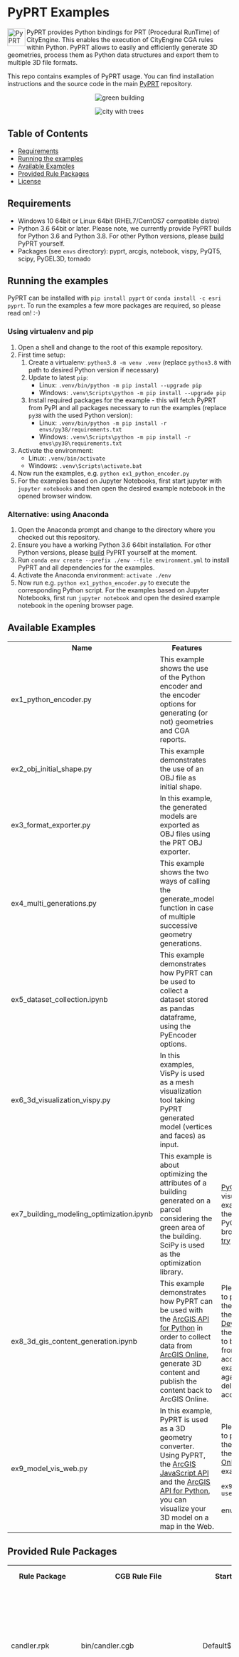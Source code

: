# PyPRT Examples

<img align="left" alt="PyPRT Icon" width="40px" src="images/pyprt_logo.png" />

PyPRT provides Python bindings for PRT (Procedural RunTime) of CityEngine. This enables the execution of CityEngine CGA rules within Python. PyPRT allows to easily and efficiently generate 3D geometries, process them as Python data structures and export them to multiple 3D file formats.

This repo contains examples of PyPRT usage. You can find installation instructions and the source code in the main [PyPRT](https://github.com/Esri/pyprt) repository.

<p align="center"><img src="images/building.png" alt="green building" /></p>
<p align="center"><img src="images/generated_trees.png" alt="city with trees" /></p>

## Table of Contents

* [Requirements](#requirements)
* [Running the examples](#running-the-examples)
* [Available Examples](#available-examples)
* [Provided Rule Packages](#provided-rule-packages)
* [License](#license)

## Requirements

* Windows 10 64bit or Linux 64bit (RHEL7/CentOS7 compatible distro)
* Python 3.6 64bit or later. Please note, we currently provide PyPRT builds for Python 3.6 and Python 3.8. For other Python versions, please [build](https://github.com/Esri/pyprt) PyPRT yourself. 
* Packages (see `envs` directory): pyprt, arcgis, notebook, vispy, PyQT5, scipy, PyGEL3D, tornado

## Running the examples

PyPRT can be installed with `pip install pyprt` or `conda install -c esri pyprt`. To run the examples a few more packages are required, so please read on! :-)

### Using virtualenv and pip

1. Open a shell and change to the root of this example repository.
1. First time setup:
   1. Create a virtualenv: `python3.8 -m venv .venv` (replace `python3.8` with path to desired Python version if necessary)
   1. Update to latest `pip`:
      * Linux: `.venv/bin/python -m pip install --upgrade pip`
      * Windows: `.venv\Scripts\python -m pip install --upgrade pip`
   1. Install required packages for the example - this will fetch PyPRT from PyPI and all packages necessary to run the examples (replace `py38` with the used Python version):
      * Linux: `.venv/bin/python -m pip install -r envs/py38/requirements.txt`
      * Windows: `.venv\Scripts\python -m pip install -r envs\py38\requirements.txt`
1. Activate the environment:
   * Linux: `.venv/bin/activate`
   * Windows: `.venv\Scripts\activate.bat`
1. Now run the examples, e.g. `python ex1_python_encoder.py` 
1. For the examples based on Jupyter Notebooks, first start jupyter with `jupyter notebooks` and then open the desired example notebook in the opened browser window.

### Alternative: using Anaconda

1. Open the Anaconda prompt and change to the directory where you checked out this repository.
1. Ensure you have a working Python 3.6 64bit installation. For other Python versions, please [build](https://github.com/Esri/pyprt) PyPRT yourself at the moment.
1. Run `conda env create --prefix ./env --file environment.yml` to install PyPRT and all dependencies for the examples.
1. Activate the Anaconda environment: `activate ./env`
1. Now run e.g. `python ex1_python_encoder.py` to execute the corresponding Python script. For the examples based on Jupyter Notebooks, first run `jupyter notebook` and open the desired example notebook in the opening browser page.

## Available Examples

<table style="width:100%">
  <tr>
    <th>Name</th>
    <th>Features</th> 
    <th>Notes</th>
  </tr>
  <tr>
    <td>ex1_python_encoder.py</td>
    <td>This example shows the use of the Python encoder and the encoder options for generating (or not) geometries and CGA reports. </td>
    <td> </td>
  </tr>
  <tr>
    <td>ex2_obj_initial_shape.py</td>
    <td>This example demonstrates the use of an OBJ file as initial shape.</td>
    <td> </td>
  </tr>
  <tr>
    <td>ex3_format_exporter.py</td>
    <td>In this example, the generated models are exported as OBJ files using the PRT OBJ exporter.</td>
    <td> </td>
  </tr>
  <tr>
    <td>ex4_multi_generations.py</td>
    <td>This example shows the two ways of calling the generate_model function in case of multiple successive geometry generations.</td> 
    <td> </td>
  </tr>
  <tr>
    <td>ex5_dataset_collection.ipynb</td>
    <td>This example demonstrates how PyPRT can be used to collect a dataset stored as pandas dataframe, using the PyEncoder options.</td>
    <td> </td>
  </tr>
  <tr>
    <td>ex6_3d_visualization_vispy.py</td>
    <td>In this examples, VisPy is used as a mesh visualization tool taking PyPRT generated model (vertices and faces) as input.</td>
    <td> </td>
  </tr>
  <tr>
    <td>ex7_building_modeling_optimization.ipynb</td>
    <td>This example is about optimizing the attributes of a building generated on a parcel considering the green area of the building. SciPy is used as the optimization library.</td>
    <td><a href="https://pypi.org/project/PyGEL3D">PyGEL3D</a> is used as a visualization tool in this example. Unfortunately the pre-built package of PyGEL3D on PyPI is broken for Linux (you can <a href="https://github.com/janba/GEL">try</a> to build it locally).</td>
  </tr>
  <tr>
    <td>ex8_3d_gis_content_generation.ipynb</td>
    <td>This example demonstrates how PyPRT can be used with the <a href="https://developers.arcgis.com/python/">ArcGIS API for Python</a> in order to collect data from <a href="https://www.esri.com/en-us/arcgis/products/arcgis-online/overview">ArcGIS Online</a>, generate 3D content and publish the content back to ArcGIS Online.</td>
    <td>Please note that in order to publish and visualize the generated models, the user needs an <a href="https://developers.arcgis.com/">ArcGIS Developer account</a>. Also, the published item needs to be manually deleted from the ArcGIS Online account before the example script can be run again (we do not want to delete things from your account).</td>
  </tr>
  <tr>
    <td>ex9_model_vis_web.py</td>
    <td>In this example, PyPRT is used as a 3D geometry converter. Using PyPRT, the <a href="https://developers.arcgis.com/javascript/">ArcGIS JavaScript API</a> and the <a href="https://developers.arcgis.com/python/">ArcGIS API for Python</a>, you can visualize your 3D model on a map in the Web.</td>
    <td>Please note that in order to publish and visualize the generated models, the user needs an <a href="https://www.esri.com/en-us/arcgis/products/create-account">ArcGIS Online account</a>. To try the example, run
	  <code>
	    python ex9_model_vis_web.py --username=my_AGO_username
      </code>
	  in your Python environment.
	</td>
  </tr>
</table>


## Provided Rule Packages

<table style="width:100%">
  <tr>
    <th>Rule Package</th>
    <th>CGB Rule File</th>
	<th>Start Rule</th> 
    <th>Shape Attributes</th>
	<th>Attributes Default Values</th>
    <th>Brief Description</th>
  </tr>
  <tr>
    <td>candler.rpk</td>
    <td>bin/candler.cgb</td>
	<td>Default$Footprint</td>
    <td>BuildingHeight<br/>
		Mode<br/>
		FloorHeight<br/>
		GroundfloorHeight<br/>
		TileWidth<br/>
		CorniceOverhang<br/>
		WindowHeight<br/>
		FrontWindowWidth<br/>
		RearWindowWidth<br/>
		SillSize<br/>
		CornerWallWidth<br/>
		WallTexture<br/>
		ColorizeWall</td>
	<td>62.0<br/>
		"Visualization"<br/>
		3.5<br/>
		4.3<br/>
		3.55<br/>
		1.2<br/>
		2.05<br/>
		2.15<br/>
		1.2<br/>
		0.26<br/>
		1.0<br/>
		"facade/walls/bricks.jpg"<br/>
		"#FCEFE2"</td>
    <td>Allows generating a "candler" building model, which is textured, detailed and realistic.</td>
  </tr>
  <tr>
    <td>envelope2002.rpk</td>
    <td>rules/typology/envelope2002.cgb</td>
    <td>Default$Lot</td>
    <td>Density_bonus_height<br/>
		shape_of_building<br/>
		lot_coverage_parameter<br/>
		height_first_tier<br/>
		first_setback_size<br/>
		height_second_tier<br/>
		second_setback_size<br/>
		ground_floors_use<br/>
		main_building_use<br/>
		create_green_spaces<br/>
		report_but_not_display_green<br/>
		etc...</td>
	<td>60.0<br/>
		1.0<br/>
		60.0<br/>
		12.2<br/>
		3.0<br/>
		40.0<br/>
		3.0<br/>
		"commercial"<br/>
		"residential"<br/>
		false<br/>
		false<br/>
		etc...</td>
    <td>Allows generating a realistic and detailed building.</td>
  </tr>
  <tr>
    <td>extrusion_rule.rpk</td>
    <td>bin/extrusion_rule.cgb</td>
    <td>Default$Footprint</td>
    <td>minBuildingHeight<br/>
		maxBuildingHeight<br/>
		buildingColor<br/>
		OBJECTID<br/>
		text</td>
	<td>10.0<br/>
		30.0<br/>
		"#FF00FF"<br/>
		0.0<br/>
		"salut"</td>
    <td>Performs a simple extrusion of the initial shape with a height equals to a random number between the min and maxBuildingHeight.</td>
  </tr>
  <tr>
    <td>noRule.rpk</td>
    <td>bin/noRule.cgb</td>
    <td>Default$Lot</td>
    <td> </td>
	<td> </td>
    <td>Performs the identity operation.</td>
  </tr>
  <tr>
    <td>translateModel.rpk</td>
    <td>bin/translateModel.cgb</td>
    <td>Default$Lot</td>
    <td>vec_x<br/>
		vec_y<br/>
		vec_z</td>
	<td>0.0<br/>
		0.0<br/>
		0.0</td>
    <td>Allows translating the initial shape in x, y and z directions.</td>
  </tr>
</table>

## License

PyPRT is under the same license as the included [CityEngine SDK](https://github.com/Esri/esri-cityengine-sdk#licensing).

An exception is the PyPRT source code (without CityEngine SDK, binaries, or object code), which is licensed under the Apache License, Version 2.0 (the “License”); you may not use this work except in compliance with the License. You may obtain a copy of the License at http://www.apache.org/licenses/LICENSE-2.0.

[Back to top](#table-of-contents)

[Go to source code](https://github.com/Esri/pyprt)
